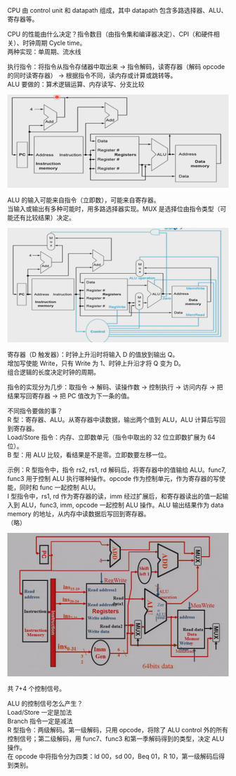 CPU 由 control unit 和 datapath 组成，其中 datapath 包含多路选择器、ALU、寄存器等。

CPU 的性能由什么决定？指令数目（由指令集和编译器决定）、CPI（和硬件相关）、时钟周期 Cycle time。  
两种实现：单周期、流水线

执行指令：将指令从指令存储器中取出来 -> 指令解码，读寄存器（解码 opcode 的同时读寄存器） -> 根据指令不同，读内存或计算或跳转等。  
ALU 要做的：算术逻辑运算、内存读写、分支比较

![4-1](../resources/4-1.png)

ALU 的输入可能来自指令（立即数），可能来自寄存器。  
当输入或输出有多种可能时，用多路选择器实现。MUX 是选择位由指令类型（可能还有比较结果）决定。

![4-2](../resources/4-2.png)

寄存器（D 触发器）：时钟上升沿时将输入 D 的值放到输出 Q。  
增加写使能 Write，只有 Write 为 1、时钟上升沿才将 Q 变为 D。  
组合逻辑的长度决定时钟的周期。

指令的实现分为几步：取指令 -> 解码、读操作数 -> 控制执行 -> 访问内存 -> 把结果写回寄存器 -> 把 PC 值改为下一条的值。

不同指令要做的事？  
R 型：寄存器、ALU。从寄存器中读数据，输出两个值到 ALU，ALU 计算后写回到寄存器。  
Load/Store 指令：内存、立即数单元（指令中取出的 32 位立即数扩展为 64 位）。  
B 型：用 ALU 比较，看结果是不是零。立即数要左移一位。

示例：R 型指令中，指令 rs2, rs1, rd 解码后，将寄存器中的值输给 ALU。func7, func3 用于控制 ALU 执行哪种操作。opcode 作为控制单元，作为寄存器的写使能，同时和 func 一起控制 ALU。  
I 型指令中，rs1, rd 作为寄存器的读，imm 经过扩展后，和寄存器读出的值一起输入到 ALU，func3, imm, opcode 一起控制 ALU 操作。ALU 输出结果作为 data memory 的地址，从内存中读数据后写回到寄存器。  
（略）

![4-datapath](../resources/4-datapath.png)

共 7+4 个控制信号。

ALU 的控制信号怎么产生？  
Load/Store 一定是加法  
Branch 指令一定是减法  
R 型指令：两级解码。第一级解码，只用 opcode，将除了 ALU control 外的所有控制信号；第二级解码，用 func7、func3 和第一季解码得到的类型，决定 ALU 操作。  
在 opcode 中将指令分为四类：ld 00，sd 00，Beq 01，R 10，第一级解码后得到类别。
